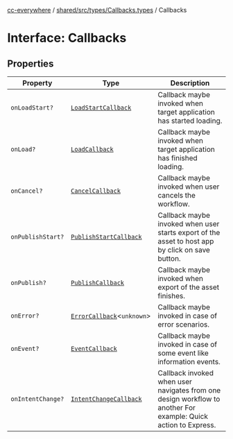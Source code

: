 [cc-everywhere](../../../../../index.md) / [shared/src/types/Callbacks.types](../index.md) / Callbacks

# Interface: Callbacks

## Properties

| Property | Type | Description |
| ------ | ------ | ------ |
| `onLoadStart?` | [`LoadStartCallback`](../type-aliases/LoadStartCallback.md) | Callback maybe invoked when target application has started loading. |
| `onLoad?` | [`LoadCallback`](../type-aliases/LoadCallback.md) | Callback maybe invoked when target application has finished loading. |
| `onCancel?` | [`CancelCallback`](../type-aliases/CancelCallback.md) | Callback maybe invoked when user cancels the workflow. |
| `onPublishStart?` | [`PublishStartCallback`](../type-aliases/PublishStartCallback.md) | Callback maybe invoked when user starts export of the asset to host app by click on save button. |
| `onPublish?` | [`PublishCallback`](../type-aliases/PublishCallback.md) | Callback maybe invoked when export of the asset finishes. |
| `onError?` | [`ErrorCallback`](../../../error/CCEverywhereError.types/type-aliases/ErrorCallback.md)<`unknown`\> | Callback maybe invoked in case of error scenarios. |
| `onEvent?` | [`EventCallback`](../type-aliases/EventCallback.md) | Callback maybe invoked in case of some event like information events. |
| `onIntentChange?` | [`IntentChangeCallback`](../type-aliases/IntentChangeCallback.md) | Callback invoked when user navigates from one design workflow to another For example: Quick action to Express. |
